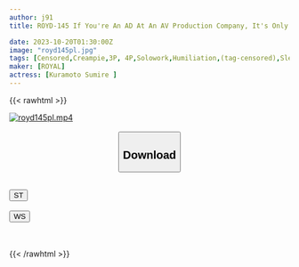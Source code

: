 ```yaml
---
author: j91
title: ROYD-145 If You're An AD At An AV Production Company, It's Only Natural That You'll Become A Meat Urinal Lol.Forcibly Appointed As A Sexual Processing Officer! Sumire Kuramoto, The Demon Creampie Pursuit Press That Makes People Line Up

date: 2023-10-20T01:30:00Z
image: "royd145pl.jpg"
tags: [Censored,Creampie,3P, 4P,Solowork,Humiliation,(tag-censored),Slender	]
maker: [ROYAL]
actress: [Kuramoto Sumire ]
---
```



{{< rawhtml >}}

<div class="video" data-videoid="oZog9BZ6DAfJBQ7">
    <a href="javascript:;">
        <img src="https://my.j91.asia/posts/royd145pl/royd145pl.jpg" width="WIDTH" height="HEIGHT" alt="royd145pl.mp4" loading="lazy">
    </a>
</div>

<script type="text/javascript" src="https://j91.asia/asset/on-demand-st.js"></script>

<br>
  <link rel="stylesheet" href="https://j91.asia/asset/bs5.css">
  
  <center>
  <button class="btn btn-primary" type="button" data-bs-toggle="collapse" data-bs-target=".multi-collapse" aria-expanded="false" aria-controls="multiCollapseExample1 multiCollapseExample2"><h2>Download</h2></button></center>
</p>
<div class="row">
  <div class="col">
    <div class="collapse multi-collapse" id="multiCollapseExample1">
      <div class="card card-body">
	      	      <br>
<div class="buttons">  
<a href="https://streamtape.to/v/oZog9BZ6DAfJBQ7"><button class="btn-hover color-3"><i class="fa fa-download"></i> ST</button></a></div>
    </div>
  </div>
</div>
  <div class="col">
    <div class="collapse multi-collapse" id="multiCollapseExample2">
      <div class="card card-body">
	      <br>
<div class="buttons">
    <a href="https://wolfstream.tv/jbg6is7oei1v"><button class="btn-hover color-9"><i class="fa fa-download"></i> WS</button></a></div>
<br><br>
      </div>
    </div>
  </div>
</div>

{{< /rawhtml >}}
